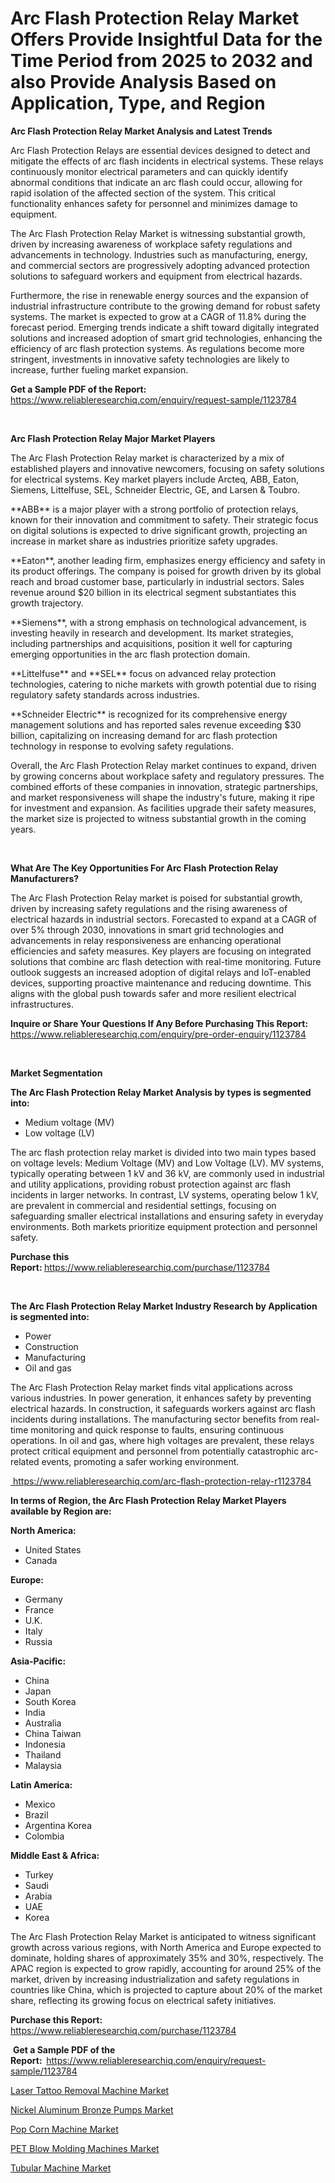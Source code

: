 <p><h1>Arc Flash Protection Relay Market Offers Provide Insightful Data for the Time Period from 2025 to 2032 and also Provide Analysis Based on Application, Type, and Region</h1></p><p><strong>Arc Flash Protection Relay Market Analysis and Latest Trends</strong></p>
<p><p>Arc Flash Protection Relays are essential devices designed to detect and mitigate the effects of arc flash incidents in electrical systems. These relays continuously monitor electrical parameters and can quickly identify abnormal conditions that indicate an arc flash could occur, allowing for rapid isolation of the affected section of the system. This critical functionality enhances safety for personnel and minimizes damage to equipment.</p><p>The Arc Flash Protection Relay Market is witnessing substantial growth, driven by increasing awareness of workplace safety regulations and advancements in technology. Industries such as manufacturing, energy, and commercial sectors are progressively adopting advanced protection solutions to safeguard workers and equipment from electrical hazards. </p><p>Furthermore, the rise in renewable energy sources and the expansion of industrial infrastructure contribute to the growing demand for robust safety systems. The market is expected to grow at a CAGR of 11.8% during the forecast period. Emerging trends indicate a shift toward digitally integrated solutions and increased adoption of smart grid technologies, enhancing the efficiency of arc flash protection systems. As regulations become more stringent, investments in innovative safety technologies are likely to increase, further fueling market expansion.</p></p>
<p><strong>Get a Sample PDF of the Report:&nbsp;</strong> <a href="https://www.reliableresearchiq.com/enquiry/request-sample/1123784?utm_campaign=104&utm_medium=2&utm_source=Github&utm_content=ia&utm_term=18022025&utm_id=arc-flash-protection-relay">https://www.reliableresearchiq.com/enquiry/request-sample/1123784</a></p>
<p>&nbsp;</p>
<p><strong>Arc Flash Protection Relay Major Market Players</strong></p>
<p><p>The Arc Flash Protection Relay market is characterized by a mix of established players and innovative newcomers, focusing on safety solutions for electrical systems. Key market players include Arcteq, ABB, Eaton, Siemens, Littelfuse, SEL, Schneider Electric, GE, and Larsen & Toubro.</p><p>**ABB** is a major player with a strong portfolio of protection relays, known for their innovation and commitment to safety. Their strategic focus on digital solutions is expected to drive significant growth, projecting an increase in market share as industries prioritize safety upgrades.</p><p>**Eaton**, another leading firm, emphasizes energy efficiency and safety in its product offerings. The company is poised for growth driven by its global reach and broad customer base, particularly in industrial sectors. Sales revenue around $20 billion in its electrical segment substantiates this growth trajectory.</p><p>**Siemens**, with a strong emphasis on technological advancement, is investing heavily in research and development. Its market strategies, including partnerships and acquisitions, position it well for capturing emerging opportunities in the arc flash protection domain.</p><p>**Littelfuse** and **SEL** focus on advanced relay protection technologies, catering to niche markets with growth potential due to rising regulatory safety standards across industries.</p><p>**Schneider Electric** is recognized for its comprehensive energy management solutions and has reported sales revenue exceeding $30 billion, capitalizing on increasing demand for arc flash protection technology in response to evolving safety regulations.</p><p>Overall, the Arc Flash Protection Relay market continues to expand, driven by growing concerns about workplace safety and regulatory pressures. The combined efforts of these companies in innovation, strategic partnerships, and market responsiveness will shape the industry's future, making it ripe for investment and expansion. As facilities upgrade their safety measures, the market size is projected to witness substantial growth in the coming years.</p></p>
<p>&nbsp;</p>
<p><strong>What Are The Key Opportunities For Arc Flash Protection Relay Manufacturers?</strong></p>
<p><p>The Arc Flash Protection Relay market is poised for substantial growth, driven by increasing safety regulations and the rising awareness of electrical hazards in industrial sectors. Forecasted to expand at a CAGR of over 5% through 2030, innovations in smart grid technologies and advancements in relay responsiveness are enhancing operational efficiencies and safety measures. Key players are focusing on integrated solutions that combine arc flash detection with real-time monitoring. Future outlook suggests an increased adoption of digital relays and IoT-enabled devices, supporting proactive maintenance and reducing downtime. This aligns with the global push towards safer and more resilient electrical infrastructures.</p></p>
<p><strong>Inquire or Share Your Questions If Any Before Purchasing This Report:</strong> <a href="https://www.reliableresearchiq.com/enquiry/pre-order-enquiry/1123784?utm_campaign=104&utm_medium=2&utm_source=Github&utm_content=ia&utm_term=18022025&utm_id=arc-flash-protection-relay">https://www.reliableresearchiq.com/enquiry/pre-order-enquiry/1123784</a></p>
<p>&nbsp;</p>
<p><strong>Market Segmentation</strong></p>
<p><strong>The Arc Flash Protection Relay Market Analysis by types is segmented into:</strong></p>
<p><ul><li>Medium voltage (MV)</li><li>Low voltage (LV)</li></ul></p>
<p><p>The arc flash protection relay market is divided into two main types based on voltage levels: Medium Voltage (MV) and Low Voltage (LV). MV systems, typically operating between 1 kV and 36 kV, are commonly used in industrial and utility applications, providing robust protection against arc flash incidents in larger networks. In contrast, LV systems, operating below 1 kV, are prevalent in commercial and residential settings, focusing on safeguarding smaller electrical installations and ensuring safety in everyday environments. Both markets prioritize equipment protection and personnel safety.</p></p>
<p><strong>Purchase this Report:&nbsp;</strong><a href="https://www.reliableresearchiq.com/purchase/1123784?utm_campaign=104&utm_medium=2&utm_source=Github&utm_content=ia&utm_term=18022025&utm_id=arc-flash-protection-relay">https://www.reliableresearchiq.com/purchase/1123784</a></p>
<p>&nbsp;</p>
<p><strong>The Arc Flash Protection Relay Market Industry Research by Application is segmented into:</strong></p>
<p><ul><li>Power</li><li>Construction</li><li>Manufacturing</li><li>Oil and gas</li></ul></p>
<p><p>The Arc Flash Protection Relay market finds vital applications across various industries. In power generation, it enhances safety by preventing electrical hazards. In construction, it safeguards workers against arc flash incidents during installations. The manufacturing sector benefits from real-time monitoring and quick response to faults, ensuring continuous operations. In oil and gas, where high voltages are prevalent, these relays protect critical equipment and personnel from potentially catastrophic arc-related events, promoting a safer working environment.</p></p>
<p><a href="https://www.reliableresearchiq.com/arc-flash-protection-relay-r1123784?utm_campaign=104&utm_medium=2&utm_source=Github&utm_content=ia&utm_term=18022025&utm_id=arc-flash-protection-relay">&nbsp;https://www.reliableresearchiq.com/arc-flash-protection-relay-r1123784</a></p>
<p><strong>In terms of Region, the Arc Flash Protection Relay Market Players available by Region are:</strong></p>
<p>
    <p> <strong> North America: </strong>
        <ul>
            <li>United States</li>
            <li>Canada</li>
        </ul>
        </p> 
    <p> <strong> Europe: </strong>
        <ul>
            <li>Germany</li>
            <li>France</li>
            <li>U.K.</li>
            <li>Italy</li>
            <li>Russia</li>
        </ul>
        </p> 
    <p> <strong> Asia-Pacific: </strong>
        <ul>
            <li>China</li>
            <li>Japan</li>
            <li>South Korea</li>
            <li>India</li>
            <li>Australia</li>
            <li>China Taiwan</li>
            <li>Indonesia</li>
            <li>Thailand</li>
            <li>Malaysia</li>
        </ul>
        </p> 
    <p> <strong> Latin America: </strong>
        <ul>
            <li>Mexico</li>
            <li>Brazil</li>
            <li>Argentina Korea</li>
            <li>Colombia</li>
        </ul>
        </p> 
    <p> <strong> Middle East & Africa: </strong>
        <ul>
            <li>Turkey</li>
            <li>Saudi</li>
            <li>Arabia</li>
            <li>UAE</li>
            <li>Korea</li>
        </ul>
    </p>
    </p>
<p><p>The Arc Flash Protection Relay Market is anticipated to witness significant growth across various regions, with North America and Europe expected to dominate, holding shares of approximately 35% and 30%, respectively. The APAC region is expected to grow rapidly, accounting for around 25% of the market, driven by increasing industrialization and safety regulations in countries like China, which is projected to capture about 20% of the market share, reflecting its growing focus on electrical safety initiatives.</p></p>
<p><strong>Purchase this Report: </strong><a href="https://www.reliableresearchiq.com/purchase/1123784?utm_campaign=104&utm_medium=2&utm_source=Github&utm_content=ia&utm_term=18022025&utm_id=arc-flash-protection-relay">https://www.reliableresearchiq.com/purchase/1123784</a></p>
<p>&nbsp;<strong>Get a Sample PDF of the Report:&nbsp;&nbsp;</strong><a href="https://www.reliableresearchiq.com/enquiry/request-sample/1123784?utm_campaign=104&utm_medium=2&utm_source=Github&utm_content=ia&utm_term=18022025&utm_id=arc-flash-protection-relay">https://www.reliableresearchiq.com/enquiry/request-sample/1123784</a></p>
<p><strong></strong></p>
<p><p><a href="https://github.com/wyettillesr4/Market-Research-Report-List-1/blob/main/laser-tattoo-removal-machine-market.md?utm_campaign=104&utm_medium=2&utm_source=Github&utm_content=ia&utm_term=18022025&utm_id=arc-flash-protection-relay">Laser Tattoo Removal Machine Market</a></p><p><a href="https://github.com/sissalgamd/Market-Research-Report-List-1/blob/main/nickel-aluminum-bronze-pumps-market.md?utm_campaign=104&utm_medium=2&utm_source=Github&utm_content=ia&utm_term=18022025&utm_id=arc-flash-protection-relay">Nickel Aluminum Bronze Pumps Market</a></p><p><a href="https://github.com/alejnaouare/Market-Research-Report-List-1/blob/main/pop-corn-machine-market.md?utm_campaign=104&utm_medium=2&utm_source=Github&utm_content=ia&utm_term=18022025&utm_id=arc-flash-protection-relay">Pop Corn Machine Market</a></p><p><a href="https://github.com/jolinolooman/Market-Research-Report-List-1/blob/main/pet-blow-molding-machines-market.md?utm_campaign=104&utm_medium=2&utm_source=Github&utm_content=ia&utm_term=18022025&utm_id=arc-flash-protection-relay">PET Blow Molding Machines Market</a></p><p><a href="https://github.com/fraryatena85/Market-Research-Report-List-1/blob/main/tubular-machine-market.md?utm_campaign=104&utm_medium=2&utm_source=Github&utm_content=ia&utm_term=18022025&utm_id=arc-flash-protection-relay">Tubular Machine Market</a></p></p>